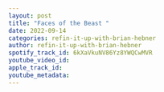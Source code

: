 ```yaml
---
layout: post
title: "Faces of the Beast "
date: 2022-09-14
categories: refin-it-up-with-brian-hebner
author: refin-it-up-with-brian-hebner
spotify_track_id: 6kXaVkuNV86Yz8YWQCwMVR
youtube_video_id: 
apple_track_id: 
youtube_metadata: 
---
```

